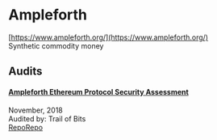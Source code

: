 
# Ampleforth
  
[https://www.ampleforth.org/](https://www.ampleforth.org/)<br>
Synthetic commodity money


## Audits



#### [Ampleforth Ethereum Protocol Security Assessment](https://github.com/trailofbits/publications/blob/master/reviews/ampleforth.pdf)

November, 2018<br>
Audited by: Trail of Bits<br>
[Repo](https://github.com/ampleforth/market-oracle)[Repo](https://github.com/ampleforth/uFragments)
      

  



